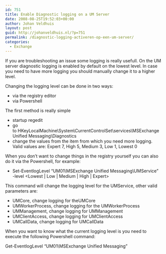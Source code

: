 ```yaml
---
id: 751
title: Enable Diagnostic logging on a UM Server
date: 2008-08-25T19:52:03+00:00
author: Johan Veldhuis
layout: post
guid: http://johanveldhuis.nl/?p=751
permalink: /diagnostic-logging-activeren-op-een-um-server/
categories:
  - Exchange
---
```

If you are troubleshooting an issue some logging is really usefull. On the UM server diagnostic logging is enabled by default on the lowest level. In case you need to have more logging you should manually change it to a higher level.

Changing the logging level can be done in two ways:

  * via the registry editor
  * via Powershell

The first method is really simple

  * startup regedit
  * go to HKeyLocalMachine\System\CurrentControlSet\services\MSExchange Unified Messaging\Diagnostics
  * change the values from the item from which you need more logging. Valid values are: Expert 7, High 5, Medium 3, Low 1, Lowest 0

When you don&#8217;t want to change things in the registry yourself you can also do it via the Powershell, for example:

  * Set-EventlogLevel &#8220;UM01\MSExchange Unified Messaging\UMService&#8221; -level <Lowest | Low | Medium | High | Expert> 

This command will change the logging level for the UMService, other valid parameters are:

  * UMCore, change logging for theUMCore
  * UMWorkerProcess, change logging for the UMWorkerProcess
  * UMManagement, change logging for UMManagement
  * UMClientAccess, change logging for UMClientAccess
  * UMCallData, change logging for UMCallData

When you want to know what the current logging level is you need to execute the following Powershell command:

Get-EventlogLevel &#8220;UM01\MSExchange Unified Messaging&#8221;